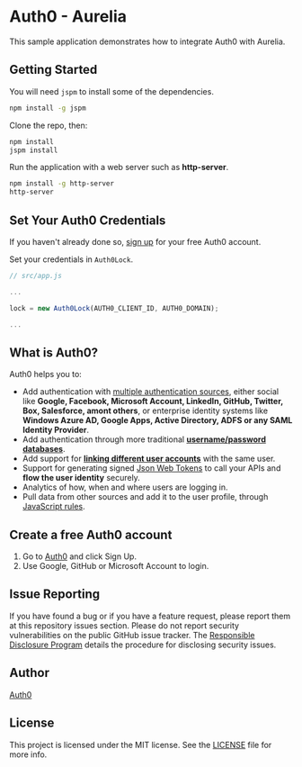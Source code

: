 # Auth0 - Aurelia

This sample application demonstrates how to integrate Auth0 with Aurelia.

## Getting Started

You will need `jspm` to install some of the dependencies.

```bash
npm install -g jspm
```

Clone the repo, then:

```bash
npm install
jspm install
```

Run the application with a web server such as **http-server**.

```bash
npm install -g http-server
http-server
```

## Set Your Auth0 Credentials

If you haven't already done so, [sign up](https://auth0.com/signup) for your free Auth0 account.

Set your credentials in `Auth0Lock`.


```js
// src/app.js

...

lock = new Auth0Lock(AUTH0_CLIENT_ID, AUTH0_DOMAIN);

...
```

## What is Auth0?

Auth0 helps you to:

* Add authentication with [multiple authentication sources](https://docs.auth0.com/identityproviders), either social like **Google, Facebook, Microsoft Account, LinkedIn, GitHub, Twitter, Box, Salesforce, amont others**, or enterprise identity systems like **Windows Azure AD, Google Apps, Active Directory, ADFS or any SAML Identity Provider**.
* Add authentication through more traditional **[username/password databases](https://docs.auth0.com/mysql-connection-tutorial)**.
* Add support for **[linking different user accounts](https://docs.auth0.com/link-accounts)** with the same user.
* Support for generating signed [Json Web Tokens](https://docs.auth0.com/jwt) to call your APIs and **flow the user identity** securely.
* Analytics of how, when and where users are logging in.
* Pull data from other sources and add it to the user profile, through [JavaScript rules](https://docs.auth0.com/rules).

## Create a free Auth0 account

1. Go to [Auth0](https://auth0.com/signup) and click Sign Up.
2. Use Google, GitHub or Microsoft Account to login.

## Issue Reporting

If you have found a bug or if you have a feature request, please report them at this repository issues section. Please do not report security vulnerabilities on the public GitHub issue tracker. The [Responsible Disclosure Program](https://auth0.com/whitehat) details the procedure for disclosing security issues.

## Author

[Auth0](auth0.com)

## License

This project is licensed under the MIT license. See the [LICENSE](LICENSE.txt) file for more info.